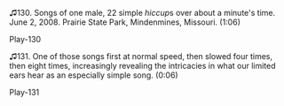 ♫130. Songs of one male, 22 simple *hiccup*s over about a minute's time.
June 2, 2008. Prairie State Park, Mindenmines, Missouri. (1:06)

Play-130

♫131. One of those songs first at normal speed, then slowed four times,
then eight times, increasingly revealing the intricacies in what our
limited ears hear as an especially simple song. (0:06)

Play-131

